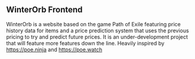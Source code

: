 ## WinterOrb Frontend

WinterOrb is a website based on the game Path of Exile featuring price history data for items and a price prediction system that uses the previous pricing to try and predict future prices. It is an under-development project that will feature more features down the line. Heavily inspired by https://poe.ninja and https://poe.watch
